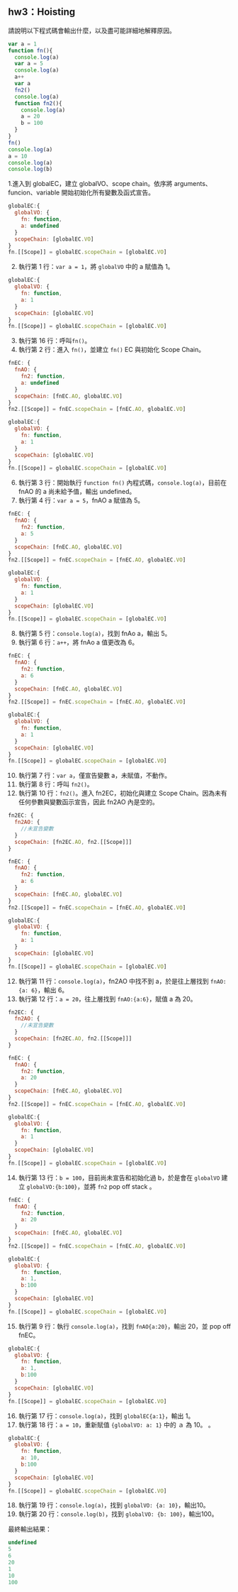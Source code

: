 ## hw3：Hoisting  
請說明以下程式碼會輸出什麼，以及盡可能詳細地解釋原因。  

```javascript
var a = 1
function fn(){
  console.log(a)
  var a = 5
  console.log(a)
  a++
  var a
  fn2()
  console.log(a)
  function fn2(){
    console.log(a)
    a = 20
    b = 100
  }
}
fn()
console.log(a)
a = 10
console.log(a)
console.log(b)
```  

1.進入到 globalEC，建立 globalVO、scope chain。依序將 arguments、funcion、variable 開始初始化所有變數及函式宣告。  

```javascript
globalEC:{
  globalVO: {
    fn: function,
    a: undefined
  }
  scopeChain: [globalEC.VO]
}
fn.[[Scope]] = globalEC.scopeChain = [globalEC.VO]
```
2. 執行第 1 行：`var a = 1`，將 `globalVO` 中的 a 賦值為 1。  
```javascript
globalEC:{
  globalVO: {
    fn: function,
    a: 1
  }
  scopeChain: [globalEC.VO]
}
fn.[[Scope]] = globalEC.scopeChain = [globalEC.VO]
```
3. 執行第 16 行：呼叫`fn()`。  
5. 執行第 2 行：進入 `fn()`，並建立 `fn()` EC 與初始化 Scope Chain。  
```javascript
fnEC: {
  fnAO: {
    fn2: function,
    a: undefined
  }
  scopeChain: [fnEC.AO, globalEC.VO]
}
fn2.[[Scope]] = fnEC.scopeChain = [fnEC.AO, globalEC.VO]

globalEC:{
  globalVO: {
    fn: function,
    a: 1
  }
  scopeChain: [globalEC.VO]
}
fn.[[Scope]] = globalEC.scopeChain = [globalEC.VO]
```
6. 執行第 3 行：開始執行 `function fn()` 內程式碼，`console.log(a)`，目前在 fnAO 的 a 尚未給予值，輸出 undefined。  
7. 執行第 4 行：`var a = 5`，fnAO a 賦值為 5。  
```javascript
fnEC: {
  fnAO: {
    fn2: function,
    a: 5
  }
  scopeChain: [fnEC.AO, globalEC.VO]
}
fn2.[[Scope]] = fnEC.scopeChain = [fnEC.AO, globalEC.VO]

globalEC:{
  globalVO: {
    fn: function,
    a: 1
  }
  scopeChain: [globalEC.VO]
}
fn.[[Scope]] = globalEC.scopeChain = [globalEC.VO]
```  
8. 執行第 5 行：`console.log(a)`，找到 fnAo a，輸出 5。  
9. 執行第 6 行：`a++`，將 fnAo a 值更改為 6。  
```javascript
fnEC: {
  fnAO: {
    fn2: function,
    a: 6
  }
  scopeChain: [fnEC.AO, globalEC.VO]
}
fn2.[[Scope]] = fnEC.scopeChain = [fnEC.AO, globalEC.VO]

globalEC:{
  globalVO: {
    fn: function,
    a: 1
  }
  scopeChain: [globalEC.VO]
}
fn.[[Scope]] = globalEC.scopeChain = [globalEC.VO]
``` 
10. 執行第 7 行：`var a`，僅宣告變數 a，未賦值，不動作。  
11. 執行第 8 行：呼叫 `fn2()`。
12. 執行第 10 行：`fn2()`。進入 fn2EC，初始化與建立 Scope Chain。因為未有任何參數與變數函示宣告，因此 fn2AO 內是空的。  
```javascript
fn2EC: {
  fn2AO: {
    //未宣告變數
  }
  scopeChain: [fn2EC.AO, fn2.[[Scope]]]
}

fnEC: {
  fnAO: {
    fn2: function,
    a: 6
  }
  scopeChain: [fnEC.AO, globalEC.VO]
}
fn2.[[Scope]] = fnEC.scopeChain = [fnEC.AO, globalEC.VO]

globalEC:{
  globalVO: {
    fn: function,
    a: 1
  }
  scopeChain: [globalEC.VO]
}
fn.[[Scope]] = globalEC.scopeChain = [globalEC.VO]
``` 
12. 執行第 11 行：`console.log(a)`，fn2AO 中找不到 a，於是往上層找到 `fnAO:{a: 6}`，輸出 6。  
13. 執行第 12 行：`a = 20`，往上層找到 `fnAO:{a:6}`，賦值 a 為 20。 
```javascript
fn2EC: {
  fn2AO: {
    //未宣告變數
  }
  scopeChain: [fn2EC.AO, fn2.[[Scope]]]
}

fnEC: {
  fnAO: {
    fn2: function,
    a: 20
  }
  scopeChain: [fnEC.AO, globalEC.VO]
}
fn2.[[Scope]] = fnEC.scopeChain = [fnEC.AO, globalEC.VO]

globalEC:{
  globalVO: {
    fn: function,
    a: 1
  }
  scopeChain: [globalEC.VO]
}
fn.[[Scope]] = globalEC.scopeChain = [globalEC.VO]
```  
14. 執行第 13 行：`b = 100`，目前尚未宣告和初始化過 b，於是會在 `globalVO` 建立 `globalVO:{b:100}`，並將 `fn2` pop off stack 。  
```javascript
fnEC: {
  fnAO: {
    fn2: function,
    a: 20
  }
  scopeChain: [fnEC.AO, globalEC.VO]
}
fn2.[[Scope]] = fnEC.scopeChain = [fnEC.AO, globalEC.VO]

globalEC:{
  globalVO: {
    fn: function,
    a: 1,
    b:100
  }
  scopeChain: [globalEC.VO]
}
fn.[[Scope]] = globalEC.scopeChain = [globalEC.VO]
``` 
15. 執行第 9 行：執行 `console.log(a)`，找到 `fnAO{a:20}`，輸出 20，並 pop off fnEC。  
```javascript
globalEC:{
  globalVO: {
    fn: function,
    a: 1,
    b:100
  }
  scopeChain: [globalEC.VO]
}
fn.[[Scope]] = globalEC.scopeChain = [globalEC.VO]
```  
16. 執行第 17 行：`console.log(a)`，找到 `globalEC{a:1}`，輸出 1。
17. 執行第 18 行：`a = 10`，重新賦值 `{globalVO: a: 1}` 中的 ａ 為 10。 。 
```javascript
globalEC:{
  globalVO: {
    fn: function,
    a: 10,
    b:100
  }
  scopeChain: [globalEC.VO]
}
fn.[[Scope]] = globalEC.scopeChain = [globalEC.VO]
``` 
18. 執行第 19 行：`console.log(a)`，找到 `globalVO: {a: 10}`，輸出10。  
19. 執行第 20 行：`console.log(b)`，找到 `globalVO: {b: 100}`，輸出100。  

最終輸出結果：  
```javaScript
undefined
5
6
20
1
10
100
```